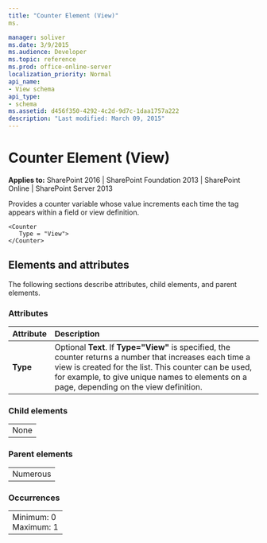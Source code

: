```yaml
---
title: "Counter Element (View)"
ms.

manager: soliver
ms.date: 3/9/2015
ms.audience: Developer
ms.topic: reference
ms.prod: office-online-server
localization_priority: Normal
api_name:
- View schema
api_type:
- schema
ms.assetid: d456f350-4292-4c2d-9d7c-1daa1757a222
description: "Last modified: March 09, 2015"
---
```


# Counter Element (View)

 
  
 **Applies to:** SharePoint 2016 | SharePoint Foundation 2013 | SharePoint Online | SharePoint Server 2013
  
Provides a counter variable whose value increments each time the tag appears within a field or view definition.
  
```
<Counter
   Type = "View">
</Counter>
```

## Elements and attributes

The following sections describe attributes, child elements, and parent elements.

### Attributes

|**Attribute**|**Description**|
|:-----|:-----|
|**Type** <br/> |Optional **Text**. If **Type="View"** is specified, the counter returns a number that increases each time a view is created for the list. This counter can be used, for example, to give unique names to elements on a page, depending on the view definition.  <br/> |
   
### Child elements

||
|:-----|
|None |
   
### Parent elements

||
|:-----|
|Numerous |
   
### Occurrences

||
|:-----|
|Minimum: 0  <br/> Maximum: 1  <br/> |
   


